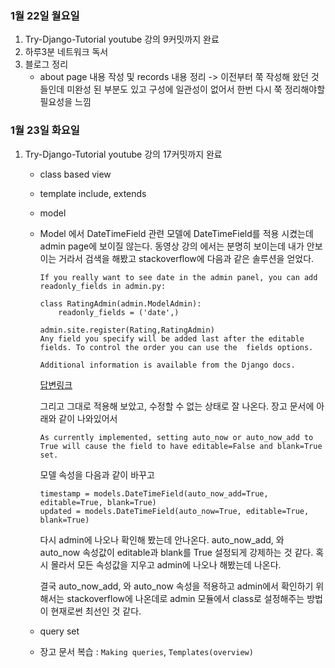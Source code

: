 ### 1월 22일 월요일

1. Try-Django-Tutorial youtube 강의 9커밋까지 완료
2. 하루3분 네트워크 독서
3. 블로그 정리
   - about page 내용 작성 및 records 내용 정리
     -> 이전부터 쭉 작성해 왔던 것들인데 미완성 된 부분도 있고 구성에 일관성이 없어서 한번 다시 쭉 정리해야할 필요성을 느낌




### 1월 23일 화요일

1. Try-Django-Tutorial youtube 강의 17커밋까지 완료

   * class based view 

   * template include, extends

   * model

   * Model 에서 DateTimeField 관련
     모델에 DateTimeField를 적용 시켰는데 admin page에 보이질 않는다. 동영상 강의 에서는 분명히 보이는데 내가 안보이는 거라서 검색을 해봤고 stackoverflow에 다음과 같은 솔루션을 얻었다.

     ```
     If you really want to see date in the admin panel, you can add readonly_fields in admin.py:

     class RatingAdmin(admin.ModelAdmin):
         readonly_fields = ('date',)

     admin.site.register(Rating,RatingAdmin)
     Any field you specify will be added last after the editable fields. To control the order you can use the  fields options.

     Additional information is available from the Django docs.
     ```

     [답변링크](https://stackoverflow.com/questions/6386172/datetimefield-doesnt-show-in-admin-system)

     그리고 그대로 적용해 보았고, 수정할 수 없는 상태로 잘 나온다. 
     장고 문서에 아래와 같이 나와있어서 

     ```
     As currently implemented, setting auto_now or auto_now_add to True will cause the field to have editable=False and blank=True set.
     ```

     모델 속성을 다음과 같이 바꾸고 

     ```
     timestamp = models.DateTimeField(auto_now_add=True, editable=True, blank=True)
     updated = models.DateTimeField(auto_now=True, editable=True, blank=True)
     ```

     다시 admin에 나오나 확인해 봤는데 안나온다. 
     auto_now_add, 와 auto_now 속성값이 editable과 blank를 True 설정되게 강제하는 것 같다. 
     혹시 몰라서 모든 속성값을 지우고 admin에 나오나 해봤는데 나온다.

     결국 auto_now_add, 와 auto_now 속성을 적용하고 admin에서 확인하기 위해서는 stackoverflow에 나온데로 admin 모듈에서 class로 설정해주는 방법이 현재로썬 최선인 것 같다.

   * query set

   * 장고 문서 복습 : `Making queries`, `Templates(overview)`
